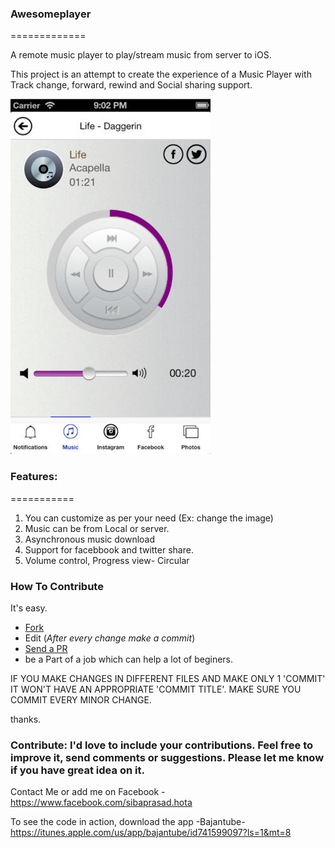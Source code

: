 ### Awesomeplayer
=============

A remote music player to play/stream music from server to  iOS.


This project is an attempt to create the experience of a Music Player with Track change, forward, rewind and Social sharing support.

![Screenshot](/sample.jpeg)


### Features:
===========
1. You can customize as per your need (Ex: change the image)
2. Music can be from Local or server.
3. Asynchronous music download
4. Support for facebbook and twitter share.
5. Volume control, Progress view- Circular


### How To Contribute
It's easy.
- [Fork](https://help.github.com/articles/fork-a-repo)
- Edit (*After every change make a commit*)
- [Send a PR](https://help.github.com/articles/using-pull-requests  )
- be a Part of a job which can help a lot of beginers.

IF YOU MAKE CHANGES IN DIFFERENT FILES AND MAKE ONLY 1 'COMMIT' IT WON'T HAVE AN APPROPRIATE 'COMMIT TITLE'. MAKE SURE YOU COMMIT EVERY MINOR CHANGE.

thanks.

### Contribute: I'd love to include your contributions. Feel free to improve it, send comments or suggestions. Please let me know if you have great idea on it.
Contact Me or add me on Facebook - https://www.facebook.com/sibaprasad.hota

To see the code in action, download the app -Bajantube-https://itunes.apple.com/us/app/bajantube/id741599097?ls=1&mt=8


